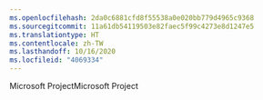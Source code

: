 ```yaml
---
ms.openlocfilehash: 2da0c6881cfd8f55538a0e020bb779d4965c9368
ms.sourcegitcommit: 11a61db54119503e82faec5f99c4273e8d1247e5
ms.translationtype: HT
ms.contentlocale: zh-TW
ms.lasthandoff: 10/16/2020
ms.locfileid: "4069334"
---
```

<span data-ttu-id="0e73d-101">Microsoft Project</span><span class="sxs-lookup"><span data-stu-id="0e73d-101">Microsoft Project</span></span>